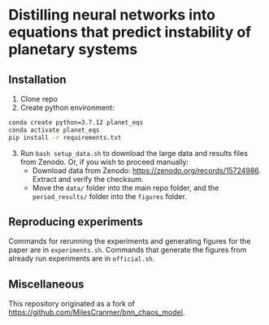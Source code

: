 # Distilling neural networks into equations that predict instability of planetary systems

## Installation
1. Clone repo
2. Create python environment:
```bash
conda create python=3.7.12 planet_eqs
conda activate planet_eqs
pip install -r requirements.txt
```
3. Run `bash setup_data.sh` to download the large data and results files from Zenodo. Or, if you wish to proceed manually:
    - Download data from Zenodo: https://zenodo.org/records/15724986. Extract and verify the checksum.
    - Move the `data/` folder into the main repo folder, and the `period_results/` folder into the `figures` folder.

## Reproducing experiments
Commands for rerunning the experiments and generating figures for the paper are in `experiments.sh`.
Commands that generate the figures from already run experiments are in `official.sh`.

## Miscellaneous
This repository originated as a fork of https://github.com/MilesCranmer/bnn_chaos_model.
